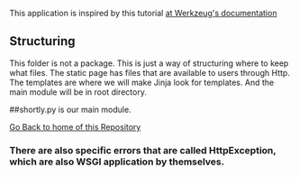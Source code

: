 This application is inspired by this tutorial [at Werkzeug's documentation](http://werkzeug.pocoo.org/docs/0.11/tutorial/# "Werkzeug Tutorial")

## Structuring
This folder is not a package. This is just a way of structuring where to keep what files. The static page has files that are available to users through Http. The templates are where we will make Jinja look for templates. And the main module will be in root directory.


##shortly.py is our main module.


[Go Back to home of this Repository](../../)

### There are also specific errors that are called HttpException, which are also WSGI application by themselves.
